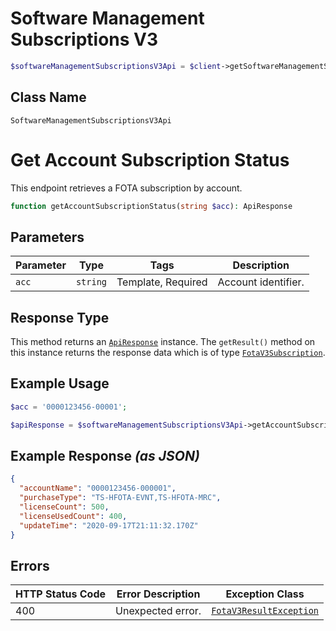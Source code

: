 # Software Management Subscriptions V3

```php
$softwareManagementSubscriptionsV3Api = $client->getSoftwareManagementSubscriptionsV3Api();
```

## Class Name

`SoftwareManagementSubscriptionsV3Api`


# Get Account Subscription Status

This endpoint retrieves a FOTA subscription by account.

```php
function getAccountSubscriptionStatus(string $acc): ApiResponse
```

## Parameters

| Parameter | Type | Tags | Description |
|  --- | --- | --- | --- |
| `acc` | `string` | Template, Required | Account identifier. |

## Response Type

This method returns an [`ApiResponse`](../../doc/api-response.md) instance. The `getResult()` method on this instance returns the response data which is of type [`FotaV3Subscription`](../../doc/models/fota-v3-subscription.md).

## Example Usage

```php
$acc = '0000123456-00001';

$apiResponse = $softwareManagementSubscriptionsV3Api->getAccountSubscriptionStatus($acc);
```

## Example Response *(as JSON)*

```json
{
  "accountName": "0000123456-000001",
  "purchaseType": "TS-HFOTA-EVNT,TS-HFOTA-MRC",
  "licenseCount": 500,
  "licenseUsedCount": 400,
  "updateTime": "2020-09-17T21:11:32.170Z"
}
```

## Errors

| HTTP Status Code | Error Description | Exception Class |
|  --- | --- | --- |
| 400 | Unexpected error. | [`FotaV3ResultException`](../../doc/models/fota-v3-result-exception.md) |


